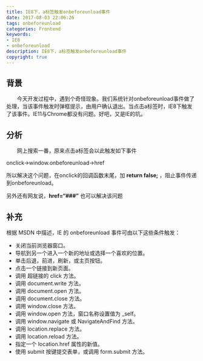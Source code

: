 ```yaml
---
title: IE8下，a标签触发onbeforeunload事件
date: 2017-08-03 22:06:26
tags: onbeforeunload
categories: Frontend
keywords: 
- IE8
- onbeforeunload
description: IE8下，a标签触发onbeforeunload事件
copyright: true
---
```


## 背景

&emsp;&emsp;今天开发过程中，遇到个奇怪现象。我们系统针对onbeforeunload事件做了处理，当该事件触发时弹框提示，由用户确认退出。当点击a标签时，IE8下触发了该事件。IE11与Chrome都没有问题。好吧，又是IE的坑。


## 分析
&emsp;&emsp;网上搜索一番，原来点击a标签会以此触发如下事件

onclick->window.onbeforeunload->href

所以解决这个问题，在onclick的回调函数末尾，加 **return false;** ，阻止事件传递到onbeforeunload。

另外还有网友说，**href=“###”** 也可以解决该问题


## 补充
根据 MSDN 中描述，IE 的 onbeforeunload 事件可由以下这些条件触发：

- 关闭当前浏览器窗口。
- 导航到另一个进入一个新的地址或选择一个喜欢的位置。
- 单击后退，前进，刷新，或主页按钮。
- 点击一个链接到新页面。
- 调用 超链接的 click 方法。
- 调用 document.write 方法。
- 调用 document.open 方法。
- 调用 document.close 方法。
- 调用 window.close 方法。
- 调用 window.open 方法，窗口名称设置值为 _self。
- 调用 window.navigate 或 NavigateAndFind 方法。
- 调用 location.replace 方法。
- 调用 location.reload 方法。
- 指定一个 location.href 属性的新值。
- 使用 submit 按键提交表单，或调用 form.submit 方法。

